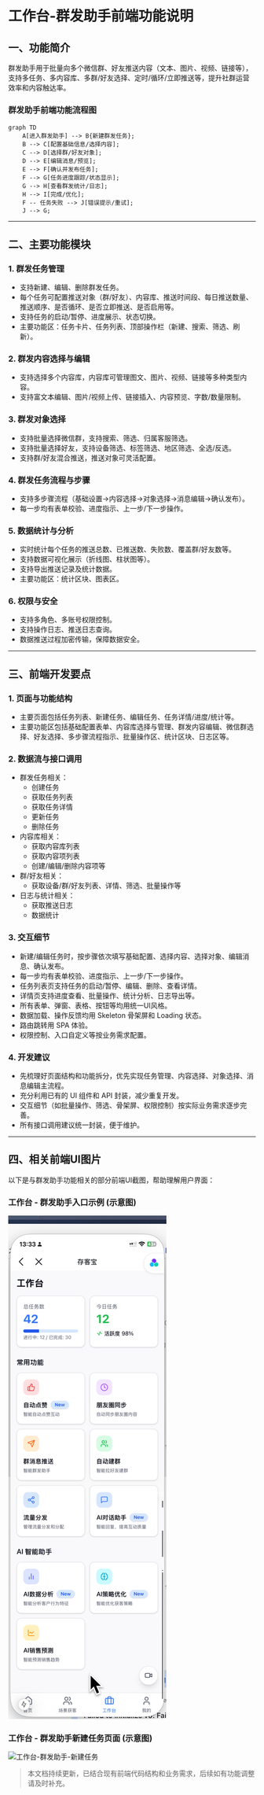 # 工作台-群发助手前端功能说明

## 一、功能简介
群发助手用于批量向多个微信群、好友推送内容（文本、图片、视频、链接等），支持多任务、多内容库、多群/好友选择、定时/循环/立即推送等，提升社群运营效率和内容触达率。

### 群发助手前端功能流程图

```mermaid
graph TD
    A[进入群发助手] --> B{新建群发任务};
    B --> C[配置基础信息/选择内容];
    C --> D[选择群/好友对象];
    D --> E[编辑消息/预览];
    E --> F[确认并发布任务];
    F --> G[任务进度跟踪/状态显示];
    G --> H[查看群发统计/日志];
    H --> I[完成/优化];
    F -- 任务失败 --> J[错误提示/重试];
    J --> G;
```

---

## 二、主要功能模块

### 1. 群发任务管理
- 支持新建、编辑、删除群发任务。
- 每个任务可配置推送对象（群/好友）、内容库、推送时间段、每日推送数量、推送顺序、是否循环、是否立即推送、是否启用等。
- 支持任务的启动/暂停、进度展示、状态切换。
- 主要功能区：任务卡片、任务列表、顶部操作栏（新建、搜索、筛选、刷新）。

### 2. 群发内容选择与编辑
- 支持选择多个内容库，内容库可管理图文、图片、视频、链接等多种类型内容。
- 支持富文本编辑、图片/视频上传、链接插入、内容预览、字数/数量限制。

### 3. 群发对象选择
- 支持批量选择微信群，支持搜索、筛选、归属客服筛选。
- 支持批量选择好友，支持设备筛选、标签筛选、地区筛选、全选/反选。
- 支持群/好友混合推送，推送对象可灵活配置。

### 4. 群发任务流程与步骤
- 支持多步骤流程（基础设置→内容选择→对象选择→消息编辑→确认发布）。
- 每一步均有表单校验、进度指示、上一步/下一步操作。

### 5. 数据统计与分析
- 实时统计每个任务的推送总数、已推送数、失败数、覆盖群/好友数等。
- 支持数据可视化展示（折线图、柱状图等）。
- 支持导出推送记录及统计数据。
- 主要功能区：统计区块、图表区。

### 6. 权限与安全
- 支持多角色、多账号权限控制。
- 支持操作日志、推送日志查询。
- 数据推送过程加密传输，保障数据安全。

---

## 三、前端开发要点

### 1. 页面与功能结构
- 主要页面包括任务列表、新建任务、编辑任务、任务详情/进度/统计等。
- 主要功能区包括基础配置表单、内容库选择与管理、群发内容编辑、微信群选择、好友选择、多步骤流程指示、批量操作区、统计区块、日志区等。

### 2. 数据流与接口调用
- 群发任务相关：
  - 创建任务
  - 获取任务列表
  - 获取任务详情
  - 更新任务
  - 删除任务
- 内容库相关：
  - 获取内容库列表
  - 获取内容项列表
  - 创建/编辑/删除内容项等
- 群/好友相关：
  - 获取设备/群/好友列表、详情、筛选、批量操作等
- 日志与统计相关：
  - 获取推送日志
  - 数据统计

### 3. 交互细节
- 新建/编辑任务时，按步骤依次填写基础配置、选择内容、选择对象、编辑消息、确认发布。
- 每一步均有表单校验、进度指示、上一步/下一步操作。
- 任务列表页支持任务的启动/暂停、编辑、删除、查看详情。
- 详情页支持进度查看、批量操作、统计分析、日志导出等。
- 所有表单、弹窗、表格、按钮等均用统一UI风格。
- 数据加载、操作反馈均用 Skeleton 骨架屏和 Loading 状态。
- 路由跳转用 SPA 体验。
- 权限控制、入口自定义等按业务需求配置。

### 4. 开发建议
- 先梳理好页面结构和功能拆分，优先实现任务管理、内容选择、对象选择、消息编辑主流程。
- 充分利用已有的 UI 组件和 API 封装，减少重复开发。
- 交互细节（如批量操作、筛选、骨架屏、权限控制）按实际业务需求逐步完善。
- 所有接口调用建议统一封装，便于维护。

---

## 四、相关前端UI图片

以下是与群发助手功能相关的部分前端UI截图，帮助理解用户界面：

### 工作台 - 群发助手入口示例 (示意图)

![工作台](../4、前端/UI/工作台.png)

### 工作台 - 群发助手新建任务页面 (示意图)

![工作台-群发助手-新建任务](../4、前端/UI/工作台-群发助手-新建任务.png)

> 本文档持续更新，已结合现有前端代码结构和业务需求，后续如有功能调整请及时补充。 